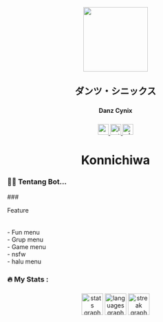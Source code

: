 <div align="center">
  <img height="150" src="https://telegra.ph/file/7a0ec079784b75180d5d0.jpg"  />
</div>

###

<h2 align="center">ダンツ・シニックス</h2>

###

<h4 align="center">Danz Cynix</h4>

###

<div align="center">
  <a href="https://youtube.com/@danz-ws?si=T7aVBDf1Zn2JPkXb" target="_blank">
    <img src="https://img.shields.io/static/v1?message=Youtube&logo=youtube&label=&color=FF0000&logoColor=white&labelColor=&style=for-the-badge" height="25" alt="youtube logo"  />
  </a>
  <a href="https://instagram.com/danimul.my.id?utm_source=qr&igshid=MzNlNGNkZWQ4Mg%3D%3D" target="_blank">
    <img src="https://img.shields.io/static/v1?message=Instagram&logo=instagram&label=&color=E4405F&logoColor=white&labelColor=&style=for-the-badge" height="25" alt="instagram logo"  />
  </a>
  <a href="https://wa.me/6289507156271" target="_blank">
    <img src="https://img.shields.io/static/v1?message=Whatsapp&logo=whatsapp&label=&color=25D366&logoColor=white&labelColor=&style=for-the-badge" height="25" alt="whatsapp logo"  />
  </a>
</div>

###

<h1 align="center">Konnichiwa</h1>

###

<h3 align="left">👩‍💻  Tentang Bot...</h3>
###
<p align="left">Feature<br>
<br><br>- Fun menu<br>- Grup menu<br>- Game menu<br>- nsfw<br>- halu menu</p>

###

<h3 align="left">🔥   My Stats :</h3>

###

<div align="center">
  <img src="https://github-readme-stats.vercel.app/api?username=Danuy-Coder&hide_title=false&hide_rank=false&show_icons=true&include_all_commits=true&count_private=true&disable_animations=false&theme=dracula&locale=en&hide_border=false&order=1" height="50" alt="stats graph"  />
  <img src="https://github-readme-stats.vercel.app/api/top-langs?username=Danuy-Coder&locale=en&hide_title=false&layout=compact&card_width=320&langs_count=5&theme=dracula&hide_border=false&order=2" height="50" alt="languages graph"  />
  <img src="https://streak-stats.demolab.com?user=Danuy-Coder&locale=en&mode=daily&theme=dark&hide_border=true&border_radius=5&order=3" height="50" alt="streak graph"  />
</div>

###
